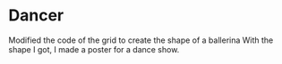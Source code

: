 # Dancer
Modified the code of the grid to create the shape of a ballerina
With the shape I got, I made a poster for a dance show.
